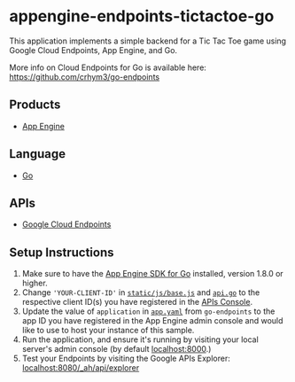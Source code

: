 appengine-endpoints-tictactoe-go
====================================

This application implements a simple backend for a Tic Tac Toe game using
Google Cloud Endpoints, App Engine, and Go.

More info on Cloud Endpoints for Go is available here:
https://github.com/crhym3/go-endpoints


## Products
- [App Engine][1]

## Language
- [Go][2]

## APIs
- [Google Cloud Endpoints][3]

## Setup Instructions

1. Make sure to have the [App Engine SDK for Go][4] installed, version
   1.8.0 or higher.
2. Change `'YOUR-CLIENT-ID'` in [`static/js/base.js`][5] and 
   [`api.go`][6] to the respective client ID(s) you have registered 
   in the [APIs Console][7].
3. Update the value of `application` in [`app.yaml`][8] from `go-endpoints` 
   to the app ID you have registered in the App Engine admin console and would 
   like to use to host your instance of this sample.
4. Run the application, and ensure it's running by visiting your local server's
   admin console (by default [localhost:8000][9].)
5. Test your Endpoints by visiting the Google APIs Explorer: 
  [localhost:8080/_ah/api/explorer][10]

[1]: https://developers.google.com/appengine
[2]: http://golang.org/
[3]: https://developers.google.com/appengine/docs/python/endpoints/
[4]: https://developers.google.com/appengine/downloads
[5]: https://github.com/crhym3/go-tictactoe/blob/master/static/js/base.js
[6]: https://github.com/crhym3/go-tictactoe/blob/master/tictactoe/api.go
[7]: https://code.google.com/apis/console
[8]: https://github.com/crhym3/go-tictactoe/blob/master/app.yaml
[9]: http://localhost:8000/
[10]: http://localhost:8080/_ah/api/explorer
